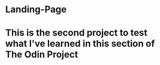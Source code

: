 # Landing-Page
# This is the second project to test what I've learned in this section of The Odin Project